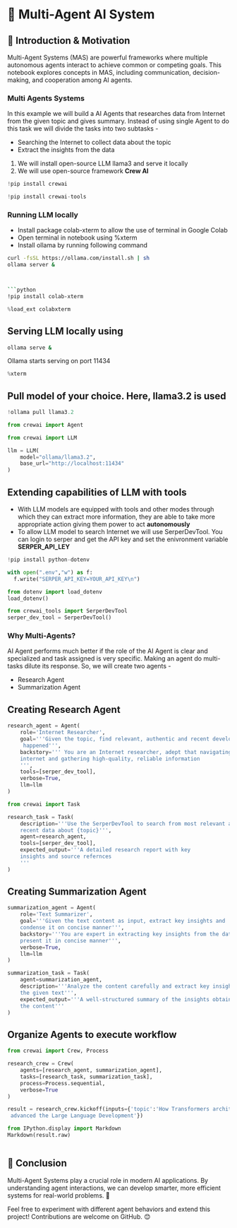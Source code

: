 # 🤖 Multi-Agent AI System


## 🌟 Introduction & Motivation
Multi-Agent Systems (MAS) are powerful frameworks where multiple autonomous agents interact to achieve common or competing goals. This notebook explores concepts in MAS, including communication, decision-making, and cooperation among AI agents.

### Multi Agents Systems

In this example we will build a AI Agents that researches data from Internet
from the given topic and gives summary.
Instead of using single Agent to do this task we will divide the tasks into
two subtasks -


*   Searching the Internet to collect data about the topic
*   Extract the insights from the data


1.   We will install open-source LLM llama3 and serve it locally
2.   We will use open-source framework **Crew AI**





```python
!pip install crewai
```
```python
!pip install crewai-tools
```

### Running LLM locally


*   Install package colab-xterm to allow the use of terminal in Google Colab
*   Open terminal in notebook using %xterm
*   Install ollama by running following command

```sh
curl -fsSL https://ollama.com/install.sh | sh
ollama server &



```python
!pip install colab-xterm
```

```python
%load_ext colabxterm
```
## Serving LLM locally using
```sh
ollama serve &
```
Ollama starts serving on port 11434

```python
%xterm
```
## Pull model of your choice. Here, llama3.2 is used

```python
!ollama pull llama3.2
```

```python
from crewai import Agent
```
```python
from crewai import LLM
```

```python
llm = LLM(
    model="ollama/llama3.2",
    base_url="http://localhost:11434"
)
```

## Extending capabilities of LLM with tools


*   With LLM models are equipped with tools and other modes through which they
can extract more information, they are able to take more appropriate action
giving them power to act **autonomously**
*   To allow LLM model to search Internet we will use SerperDevTool. You can login to serper and get the API key and set the enivronment variable **SERPER_API_LEY**


```python
!pip install python-dotenv
```

```python
with open(".env","w") as f:
  f.write("SERPER_API_KEY=YOUR_API_KEY\n")
```

```python
from dotenv import load_dotenv
load_dotenv()
```
```python
from crewai_tools import SerperDevTool
serper_dev_tool = SerperDevTool()
```

### Why Multi-Agents?
AI Agent performs much better if the role of the AI Agent is clear and specialized and task assigned is very specific. Making an agent do multi-tasks dilute its response. So, we will create two agents -


*   Research Agent
*   Summarization Agent



## Creating Research Agent

```python
research_agent = Agent(
    role='Internet Researcher',
    goal='''Given the topic, find relevant, authentic and recent development
     happened''',
    backstory=''' You are an Internet researcher, adept that navigating
    internet and gathering high-quality, reliable information
    ''',
    tools=[serper_dev_tool],
    verbose=True,
    llm=llm
)
```
```python
from crewai import Task
```

```python
research_task = Task(
    description='''Use the SerperDevTool to search from most relevant and
    recent data about {topic}''',
    agent=research_agent,
    tools=[serper_dev_tool],
    expected_output='''A detailed research report with key
    insights and source refernces
    '''
)
```

## Creating Summarization Agent

```python
summarization_agent = Agent(
    role='Text Summarizer',
    goal='''Given the text content as input, extract key insights and
    condense it on concise manner''',
    backstory='''You are expert in extracting key insights from the data and
    present it in concise manner''',
    verbose=True,
    llm=llm
)
```

```python
summarization_task = Task(
    agent=summarization_agent,
    description='''Analyze the content carefully and extract key insights from
    the given text''',
    expected_output='''A well-structured summary of the insights obtained from
    the content'''
)
```

## Organize Agents to execute workflow

```python
from crewai import Crew, Process
```

```python
research_crew = Crew(
    agents=[research_agent, summarization_agent],
    tasks=[research_task, summarization_task],
    process=Process.sequential,
    verbose=True
)
```
```python
result = research_crew.kickoff(inputs={'topic':'How Transformers architecure \
 advanced the Large Language Development'})
```

```python
from IPython.display import Markdown
Markdown(result.raw)
```

```python

```

## 🏁 Conclusion
Multi-Agent Systems play a crucial role in modern AI applications. By understanding agent interactions, we can develop smarter, more efficient systems for real-world problems. 🚀

Feel free to experiment with different agent behaviors and extend this project! Contributions are welcome on GitHub. 😊
